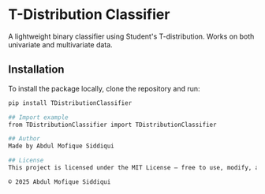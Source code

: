 # T-Distribution Classifier

A lightweight binary classifier using Student's T-distribution. Works on both univariate and multivariate data.

## Installation

To install the package locally, clone the repository and run:

```bash
pip install TDistributionClassifier

## Import example
from TDistributionClassifier import TDistributionClassifier

## Author
Made by Abdul Mofique Siddiqui

## License
This project is licensed under the MIT License — free to use, modify, and distribute with proper attribution.

© 2025 Abdul Mofique Siddiqui


